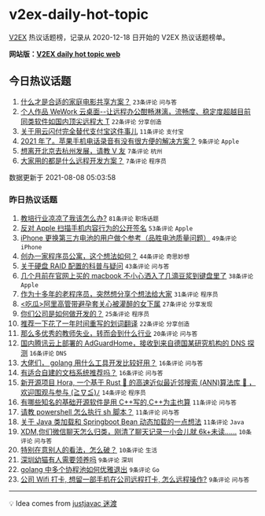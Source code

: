 # v2ex-daily-hot-topic

[V2EX](https://www.v2ex.com/) 热议话题榜，记录从 2020-12-18 日开始的 V2EX 热议话题榜单。

**网站版：[V2EX daily hot topic web](https://boojack.github.io/v2ex-daily-hot-topic-web/)**

## 今日热议话题

<!-- TODAY BEGIN -->

1. [什么才是合适的家庭电影共享方案？](https://www.v2ex.com/t/794360) `23条评论` `问与答`
1. [个人作品 WeWork 云桌面--让远程办公酣畅淋漓，流畅度、稳定度超越目前同类软件如国内顶尖远程大 T](https://www.v2ex.com/t/794365) `22条评论` `分享创造`
1. [关于用云闪付完全替代支付宝这件事儿](https://www.v2ex.com/t/794382) `11条评论` `支付宝`
1. [2021 年了。苹果手机电话录音有没有很方便的解决方案？](https://www.v2ex.com/t/794353) `9条评论` `Apple`
1. [想离开北京去杭州发展，请教 V 友](https://www.v2ex.com/t/794384) `7条评论` `杭州`
1. [大家用的都是什么远程开发方案？](https://www.v2ex.com/t/794354) `7条评论` `程序员`

数据更新于 2021-08-08 05:03:58

<!-- TODAY END -->

### 昨日热议话题

<!-- YESTERDAY BEGIN -->

1. [教培行业凉凉了我该怎么办?](https://www.v2ex.com/t/794236) `81条评论` `职场话题`
1. [反对 Apple 扫描手机内容行为的公开签名](https://www.v2ex.com/t/794268) `53条评论` `Apple`
1. [iPhone 更换第三方电池的用户做个参考（品胜电池质量问题）](https://www.v2ex.com/t/794216) `49条评论` `iPhone`
1. [创办一家程序员公寓，这个想法如何？](https://www.v2ex.com/t/794277) `44条评论` `奇思妙想`
1. [关于硬盘 RAID 配置的科普与疑问](https://www.v2ex.com/t/794221) `43条评论` `问与答`
1. [几个月前在官网上买的 macbook 不小心洒入了几滴豆浆到键盘里了](https://www.v2ex.com/t/794212) `38条评论` `Apple`
1. [作为十多年的老程序员，突然想分享个想法给大家](https://www.v2ex.com/t/794250) `31条评论` `程序员`
1. [<吃瓜>阿里高管带避孕套关心被灌醉的女下属](https://www.v2ex.com/t/794339) `27条评论` `分享发现`
1. [你们公司是如何做开发的？](https://www.v2ex.com/t/794293) `25条评论` `程序员`
1. [推荐一下花了一年时间重写的划词翻译](https://www.v2ex.com/t/794286) `22条评论` `分享创造`
1. [那么多优秀的教师失业，转而会到什么行业](https://www.v2ex.com/t/794317) `20条评论` `问与答`
1. [国内腾讯云上部署的 AdGuardHome，接收到来自德国某研究机构的 DNS 探测](https://www.v2ex.com/t/794324) `16条评论` `DNS`
1. [大佬们， golang 用什么工具开发比较好用？](https://www.v2ex.com/t/794314) `16条评论` `问与答`
1. [有适合自建的文档系统推荐吗？](https://www.v2ex.com/t/794225) `16条评论` `问与答`
1. [新开源项目 Hora, 一个基于 Rust 🦀 的高速近似最近邻搜索 (ANN)算法库 🚀 ，欢迎围观与参与 (≧∇≦)ﾉ](https://www.v2ex.com/t/794292) `14条评论` `程序员`
1. [有哪些知名的基础开源软件是用 C++写的,C++为主也算](https://www.v2ex.com/t/794342) `11条评论` `问与答`
1. [请教 powershell 怎么执行 sh 脚本？](https://www.v2ex.com/t/794289) `11条评论` `问与答`
1. [关于 Java 类加载和 Springboot Bean 动态加载的一点想法](https://www.v2ex.com/t/794288) `11条评论` `Java`
1. [XDM,你们微信聊天怎么归类，刚清了聊天记录一小会儿就 6k+未读……](https://www.v2ex.com/t/794348) `10条评论` `问与答`
1. [特别在意别人的看法，怎么破？](https://www.v2ex.com/t/794311) `10条评论` `生活`
1. [深圳幼猫有人需要领养吗](https://www.v2ex.com/t/794320) `9条评论` `深圳`
1. [golang 中多个协程池如何优雅退出](https://www.v2ex.com/t/794304) `9条评论` `Go`
1. [公司 Wifi 打卡, 想留一部手机在公司远程打卡, 怎么远程操作?](https://www.v2ex.com/t/794273) `9条评论` `问与答`

<!-- YESTERDAY END -->

---

💡 Idea comes from [justjavac 迷渡](https://github.com/justjavac/)
